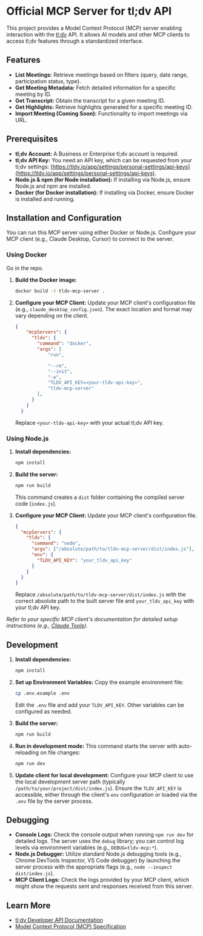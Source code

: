 # Official MCP Server for tl;dv API

This project provides a Model Context Protocol (MCP) server enabling interaction with the [tl;dv](https://tldv.io/) API. It allows AI models and other MCP clients to access tl;dv features through a standardized interface.

## Features

*   **List Meetings:** Retrieve meetings based on filters (query, date range, participation status, type).
*   **Get Meeting Metadata:** Fetch detailed information for a specific meeting by ID.
*   **Get Transcript:** Obtain the transcript for a given meeting ID.
*   **Get Highlights:** Retrieve highlights generated for a specific meeting ID.
*   **Import Meeting (Coming Soon):** Functionality to import meetings via URL.

## Prerequisites

*   **tl;dv Account:** A Business or Enterprise tl;dv account is required.
*   **tl;dv API Key:** You need an API key, which can be requested from your tl;dv settings: [https://tldv.io/app/settings/personal-settings/api-keys](https://tldv.io/app/settings/personal-settings/api-keys).
*   **Node.js & npm (for Node installation):** If installing via Node.js, ensure Node.js and npm are installed.
*   **Docker (for Docker installation):** If installing via Docker, ensure Docker is installed and running.

## Installation and Configuration

You can run this MCP server using either Docker or Node.js. Configure your MCP client (e.g., Claude Desktop, Cursor) to connect to the server.

### Using Docker

Go in the repo. 

1.  **Build the Docker image:**
    ```bash
    docker build -t tldv-mcp-server .
    ```

2.  **Configure your MCP Client:**
    Update your MCP client's configuration file (e.g., `claude_desktop_config.json`). The exact location and format may vary depending on the client.

    ```json
    {
        "mcpServers": {
          "tldv": {
            "command": "docker",
            "args": [
                "run",

                "--rm",        
                "--init",      
                "-e",          
                "TLDV_API_KEY=<your-tldv-api-key>",
                "tldv-mcp-server"
            ],
          }
        }
      }
    ```
    Replace `<your-tldv-api-key>` with your actual tl;dv API key.

### Using Node.js

1.  **Install dependencies:**
    ```bash
    npm install
    ```

2.  **Build the server:**
    ```bash
    npm run build
    ```
    This command creates a `dist` folder containing the compiled server code (`index.js`).

3.  **Configure your MCP Client:**
    Update your MCP client's configuration file.

    ```json
    {
      "mcpServers": {
        "tldv": {
          "command": "node",
          "args": ["/absolute/path/to/tldv-mcp-server/dist/index.js"],
          "env": {
            "TLDV_API_KEY": "your_tldv_api_key"
          }
        }
      }
    }
    ```
    Replace `/absolute/path/to/tldv-mcp-server/dist/index.js` with the correct absolute path to the built server file and `your_tldv_api_key` with your tl;dv API key.

*Refer to your specific MCP client's documentation for detailed setup instructions (e.g., [Claude Tools](https://modelcontextprotocol.io/quickstart/user)).*

## Development

1.  **Install dependencies:**
    ```bash
    npm install
    ```

2.  **Set up Environment Variables:**
    Copy the example environment file:
    ```bash
    cp .env.example .env
    ```
    Edit the `.env` file and add your `TLDV_API_KEY`. Other variables can be configured as needed.

3.  **Build the server:**
    ```bash
    npm run build
    ```

4.  **Run in development mode:**
    This command starts the server with auto-reloading on file changes:
    ```bash
    npm run dev
    ```

5.  **Update client for local development:**
    Configure your MCP client to use the local development server path (typically `/path/to/your/project/dist/index.js`). Ensure the `TLDV_API_KEY` is accessible, either through the client's `env` configuration or loaded via the `.env` file by the server process.

## Debugging

*   **Console Logs:** Check the console output when running `npm run dev` for detailed logs. The server uses the `debug` library; you can control log levels via environment variables (e.g., `DEBUG=tldv-mcp:*`).
*   **Node.js Debugger:** Utilize standard Node.js debugging tools (e.g., Chrome DevTools Inspector, VS Code debugger) by launching the server process with the appropriate flags (e.g., `node --inspect dist/index.js`).
*   **MCP Client Logs:** Check the logs provided by your MCP client, which might show the requests sent and responses received from this server.

## Learn More

*   [tl;dv Developer API Documentation](https://doc.tldv.io/)
*   [Model Context Protocol (MCP) Specification](https://modelcontextprotocol.dev/)
